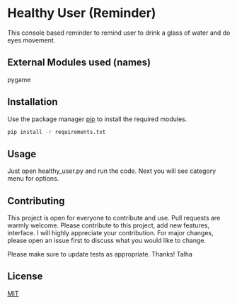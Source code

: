 # Healthy User (Reminder)
This console based reminder to remind user to drink a glass of water and do eyes movement.

## External Modules used (names)
pygame



## Installation

Use the package manager [pip](https://pip.pypa.io/en/stable/) to install the required modules.

```bash
pip install -r requirements.txt
```

## Usage
Just open healthy_user.py and run the code. Next you will see category menu for options.



## Contributing
This project is open for everyone to contribute and use. Pull requests are warmly welcome. Please contribute to this project, add new features, interface. I will highly appreciate your contribution. For major changes, please open an issue first to discuss what you would like to change. 

Please make sure to update tests as appropriate.
Thanks!
Talha

## License
[MIT](https://choosealicense.com/licenses/mit/)

